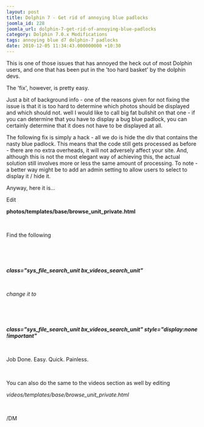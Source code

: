 ```yaml
---
layout: post
title: Dolphin 7 - Get rid of annoying blue padlocks
joomla_id: 228
joomla_url: dolphin-7-get-rid-of-annoying-blue-padlocks
category: Dolphin 7.0.x Modifications
tags: annoying blue d7 dolphin-7 padlocks
date: 2010-12-05 11:34:43.000000000 +10:30
---
```

<p>This is one of those issues that has annoyed the heck out of most Dolphin users, and one that has been put in the 'too hard basket' by the dolphin devs.</p>
<p>The 'fix', however, is pretty easy.</p>
<p>Just a bit of background info - one of the reasons given for not fixing the issue is that it is too hard to determine which photos should be displayed and which should not. well I would like to call big fat bullshit on that one - if you can determine that you have to display a bug blue padlock, you can certainly determine that it does not have to be displayed at all.</p>
<p>The following fix is simply a hack - all we do is hide the div that contains the nasty blue padlock. This means that the code still gets processed as before - there are no extra overheads, it will not adversely affect your site. And, although this is not the most elegant way of&nbsp;achieving&nbsp;this, the actual solution still involves more or less the same amount of processing. To note - a better way might be to add an admin setting to allow users to select to display it / hide it.</p>
<p>Anyway, here it is...</p>
<p>Edit</p>
<p><strong>photos/templates/base/browse_unit_private.html</strong></p>
<p><em><strong><br></strong></em></p>
<p>Find the following</p>
<p>&nbsp;</p>
<div class="sys_file_search_unit bx_photos_search_unit">
<p>&nbsp;</p>
<p style="font-style: italic;"><strong><em>class="sys_file_search_unit bx_videos_search_unit"</em></strong></p>
<p style="font-style: italic;"><strong><em><br></em></strong></p>
<p style="font-style: italic;">change it to</p>
<p style="font-style: italic;">&nbsp;</p>
<div class="sys_file_search_unit bx_photos_search_unit">
<p style="font-style: italic;">&nbsp;</p>
<p style="font-style: italic; font-weight: bold;"><em><strong>class="sys_file_search_unit bx_videos_search_unit" </strong></em>style="display:none !important"</p>
<p style="font-style: italic; font-weight: bold;">&nbsp;</p>
<p>Job Done. Easy. Quick. Painless.</p>
<p>&nbsp;</p>
<p>You can also do the same to the videos section as well by editing</p>
<p><em>videos/templates/base/browse_unit_private.html</em></p>
<div style="font-style: italic; font-weight: bold;"><em><strong><br></strong></em></div>
<p>/DM</p>
</div>
<strong> </strong></div>
